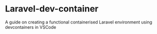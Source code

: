# Laravel-dev-container
A guide on creating a functional containerised Laravel environment using devcontainers in VSCode 
